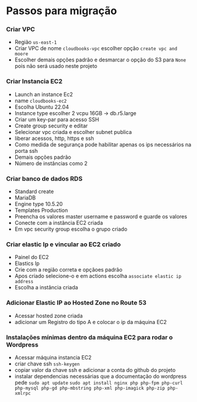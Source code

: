# Passos para migração


### Criar VPC
- Região `us-east-1`
- Criar VPC de nome `cloudbooks-vpc` escolher opção `create vpc and moore`
- Escolher demais opções padrão e desmarcar o opção do S3 para `None` pois não será usado neste projeto

### Criar Instancia EC2
- Launch an instance Ec2
- name `cloudbooks-ec2`
- Escolha Ubuntu 22.04
- Instance type escolher 2 vcpu 16GB -> db.r5.large
- Criar um key-par para acesso SSH
- Create group security e editar
- Selecionar vpc criada e escolher subnet publica
- liberar acessos, http, https e ssh 
- Como medida de segurança pode habilitar apenas os ips necessários na porta ssh
- Demais opções padrão
- Número de instâncias como 2

### Criar banco de dados RDS
- Standard create
- MariaDB
- Engine type 10.5.20
- Templates Production
- Preencha os valores master username e password e guarde os valores
- Conecte com a instância EC2 criada
- Em vpc security group escolha o grupo criado

### Criar elastic Ip e vincular ao EC2 criado
- Painel do EC2
- Elastics Ip
- Crie com a região correta e opçãoes padrão
- Apos criado selecione-o e em actions escolha `associate elastic ip address` 
- Escolha a instância criada

### Adicionar Elastic IP ao Hosted Zone no Route 53
- Acessar hosted zone criada
- adicionar um Registro do tipo A e colocar o ip da máquina EC2

### Instalações mínimas dentro da máquina EC2 para rodar o Wordpress

- Acessar máquina instancia EC2
- criar chave ssh `ssh-keygen`
- copiar valor da chave ssh e adicionar a conta do github do projeto
- instalar dependencias necessárias que a documentação do wordpress pede
`sudo apt update`
`sudo apt install nginx php php-fpm php-curl php-mysql php-gd php-mbstring php-xml php-imagick php-zip php-xmlrpc`
